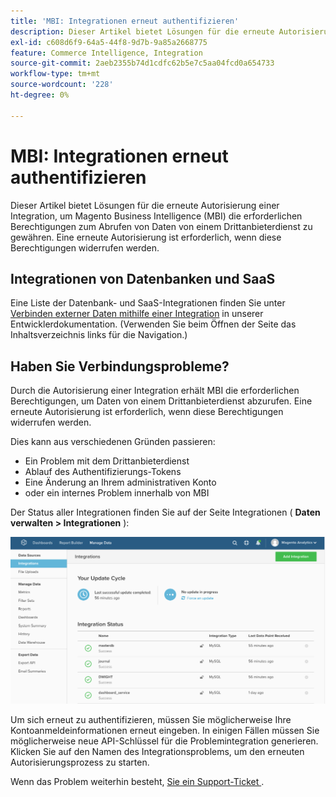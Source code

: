 ```yaml
---
title: 'MBI: Integrationen erneut authentifizieren'
description: Dieser Artikel bietet Lösungen für die erneute Autorisierung einer Integration, um Magento Business Intelligence (MBI) die erforderlichen Berechtigungen zum Abrufen von Daten von einem Drittanbieterdienst zu gewähren. Eine erneute Autorisierung ist erforderlich, wenn diese Berechtigungen widerrufen werden.
exl-id: c608d6f9-64a5-44f8-9d7b-9a85a2668775
feature: Commerce Intelligence, Integration
source-git-commit: 2aeb2355b74d1cdfc62b5e7c5aa04fcd0a654733
workflow-type: tm+mt
source-wordcount: '228'
ht-degree: 0%

---
```


# MBI: Integrationen erneut authentifizieren

Dieser Artikel bietet Lösungen für die erneute Autorisierung einer Integration, um Magento Business Intelligence (MBI) die erforderlichen Berechtigungen zum Abrufen von Daten von einem Drittanbieterdienst zu gewähren. Eine erneute Autorisierung ist erforderlich, wenn diese Berechtigungen widerrufen werden.

## Integrationen von Datenbanken und SaaS

Eine Liste der Datenbank- und SaaS-Integrationen finden Sie unter [Verbinden externer Daten mithilfe einer Integration](https://experienceleague.adobe.com/de/docs/commerce-business-intelligence/mbi/analyze/saas/integrations) in unserer Entwicklerdokumentation. (Verwenden Sie beim Öffnen der Seite das Inhaltsverzeichnis links für die Navigation.)

## Haben Sie Verbindungsprobleme?

Durch die Autorisierung einer Integration erhält MBI die erforderlichen Berechtigungen, um Daten von einem Drittanbieterdienst abzurufen. Eine erneute Autorisierung ist erforderlich, wenn diese Berechtigungen widerrufen werden.

Dies kann aus verschiedenen Gründen passieren:

* Ein Problem mit dem Drittanbieterdienst
* Ablauf des Authentifizierungs-Tokens
* Eine Änderung an Ihrem administrativen Konto
* oder ein internes Problem innerhalb von MBI

Der Status aller Integrationen finden Sie auf der Seite Integrationen ( **Daten verwalten > Integrationen** ):

![integrations_page.png](assets/Integrations_page.png)

Um sich erneut zu authentifizieren, müssen Sie möglicherweise Ihre Kontoanmeldeinformationen erneut eingeben. In einigen Fällen müssen Sie möglicherweise neue API-Schlüssel für die Problemintegration generieren. Klicken Sie auf den Namen des Integrationsproblems, um den erneuten Autorisierungsprozess zu starten.

Wenn das Problem weiterhin besteht, [ Sie ein Support-Ticket ](/help/help-center-guide/help-center/magento-help-center-user-guide.md#submit-ticket).
